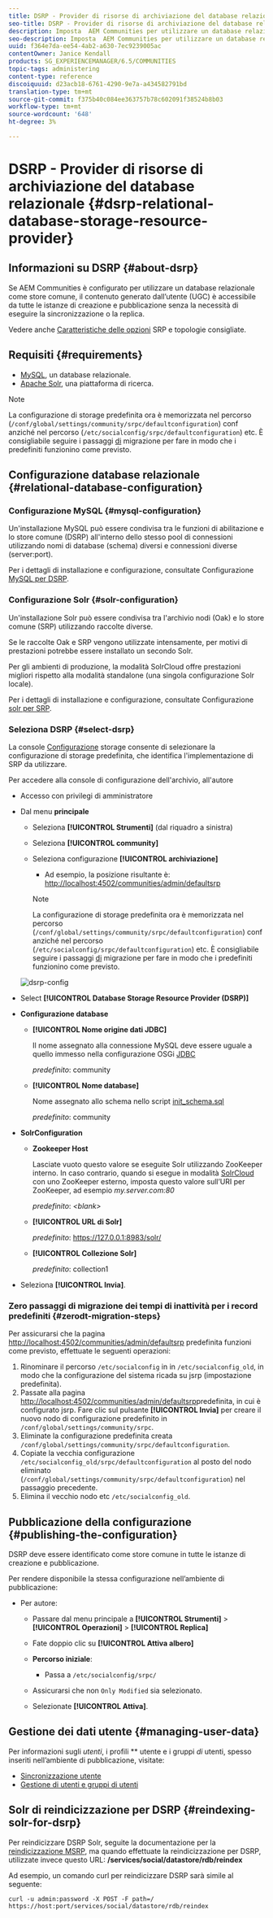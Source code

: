 ```yaml
---
title: DSRP - Provider di risorse di archiviazione del database relazionale
seo-title: DSRP - Provider di risorse di archiviazione del database relazionale
description: Imposta  AEM Communities per utilizzare un database relazionale come store comune
seo-description: Imposta  AEM Communities per utilizzare un database relazionale come store comune
uuid: f364e7da-ee54-4ab2-a630-7ec9239005ac
contentOwner: Janice Kendall
products: SG_EXPERIENCEMANAGER/6.5/COMMUNITIES
topic-tags: administering
content-type: reference
discoiquuid: d23acb18-6761-4290-9e7a-a434582791bd
translation-type: tm+mt
source-git-commit: f375b40c084ee363757b78c602091f38524b8b03
workflow-type: tm+mt
source-wordcount: '648'
ht-degree: 3%

---
```



# DSRP - Provider di risorse di archiviazione del database relazionale {#dsrp-relational-database-storage-resource-provider}

## Informazioni su DSRP {#about-dsrp}

Se  AEM Communities è configurato per utilizzare un database relazionale come store comune, il contenuto generato dall’utente (UGC) è accessibile da tutte le istanze di creazione e pubblicazione senza la necessità di eseguire la sincronizzazione o la replica.

Vedere anche [Caratteristiche delle opzioni](working-with-srp.md#characteristics-of-srp-options) SRP e topologie [](topologies.md)consigliate.

## Requisiti {#requirements}

* [MySQL](#mysql-configuration), un database relazionale.
* [Apache Solr](#solr-configuration), una piattaforma di ricerca.

>[!NOTE]
>
>La configurazione di storage predefinita ora è memorizzata nel percorso (`/conf/global/settings/community/srpc/defaultconfiguration`) conf anziché nel percorso (`/etc/socialconfig/srpc/defaultconfiguration`) etc. È consigliabile seguire i passaggi [di](#zerodt-migration-steps) migrazione per fare in modo che i predefiniti funzionino come previsto.

## Configurazione database relazionale {#relational-database-configuration}

### Configurazione MySQL {#mysql-configuration}

Un&#39;installazione MySQL può essere condivisa tra le funzioni di abilitazione e lo store comune (DSRP) all&#39;interno dello stesso pool di connessioni utilizzando nomi di database (schema) diversi e connessioni diverse (server:port).

Per i dettagli di installazione e configurazione, consultate Configurazione [MySQL per DSRP](dsrp-mysql.md).

### Configurazione Solr {#solr-configuration}

Un&#39;installazione Solr può essere condivisa tra l&#39;archivio nodi (Oak) e lo store comune (SRP) utilizzando raccolte diverse.

Se le raccolte Oak e SRP vengono utilizzate intensamente, per motivi di prestazioni potrebbe essere installato un secondo Solr.

Per gli ambienti di produzione, la modalità SolrCloud offre prestazioni migliori rispetto alla modalità standalone (una singola configurazione Solr locale).

Per i dettagli di installazione e configurazione, consultate Configurazione [solr per SRP](solr.md).

### Seleziona DSRP {#select-dsrp}

La console [Configurazione](srp-config.md) storage consente di selezionare la configurazione di storage predefinita, che identifica l&#39;implementazione di SRP da utilizzare.

Per accedere alla console di configurazione dell&#39;archivio, all&#39;autore

* Accesso con privilegi di amministratore
* Dal menu **principale**

   * Seleziona **[!UICONTROL Strumenti]** (dal riquadro a sinistra)
   * Seleziona **[!UICONTROL community]**
   * Seleziona configurazione **[!UICONTROL archiviazione]**

      * Ad esempio, la posizione risultante è: [http://localhost:4502/communities/admin/defaultsrp](http://localhost:4502/communities/admin/defaultsrp)
      >[!NOTE]
      >
      >La configurazione di storage predefinita ora è memorizzata nel percorso (`/conf/global/settings/community/srpc/defaultconfiguration`) conf anziché nel percorso (`/etc/socialconfig/srpc/defaultconfiguration`) etc. È consigliabile seguire i passaggi [di](#zerodt-migration-steps) migrazione per fare in modo che i predefiniti funzionino come previsto.

   ![dsrp-config](assets/dsrp-config.png)

* Select **[!UICONTROL Database Storage Resource Provider (DSRP)]**
* **Configurazione database**

   * **[!UICONTROL Nome origine dati JDBC]**

      Il nome assegnato alla connessione MySQL deve essere uguale a quello immesso nella configurazione OSGi [JDBC](dsrp-mysql.md#configurejdbcconnections)

      *predefinito*: community

   * **[!UICONTROL Nome database]**

      Nome assegnato allo schema nello script [init_schema.sql](dsrp-mysql.md#obtain-the-sql-script)

      *predefinito*: community

* **SolrConfiguration**

   * **[](https://cwiki.apache.org/confluence/display/solr/Using+ZooKeeper+to+Manage+Configuration+Files)Zookeeper Host**

      Lasciate vuoto questo valore se eseguite Solr utilizzando ZooKeeper interno. In caso contrario, quando si esegue in modalità [SolrCloud](solr.md#solrcloud-mode) con uno ZooKeeper esterno, imposta questo valore sull’URI per ZooKeeper, ad esempio *my.server.com:80*

      *predefinito*: *&lt;blank>*

   * **[!UICONTROL URL di Solr]**

      *predefinito*: https://127.0.0.1:8983/solr/

   * **[!UICONTROL Collezione Solr]**

      *predefinito*: collection1

* Seleziona **[!UICONTROL Invia]**.

### Zero passaggi di migrazione dei tempi di inattività per i record predefiniti {#zerodt-migration-steps}

Per assicurarsi che la pagina [http://localhost:4502/communities/admin/defaultsrp](http://localhost:4502/communities/admin/defaultsrp) predefinita funzioni come previsto, effettuate le seguenti operazioni:

1. Rinominare il percorso `/etc/socialconfig` in in `/etc/socialconfig_old`, in modo che la configurazione del sistema ricada su jsrp (impostazione predefinita).
1. Passate alla pagina [http://localhost:4502/communities/admin/defaultsrp](http://localhost:4502/communities/admin/defaultsrp)predefinita, in cui è configurato jsrp. Fare clic sul pulsante **[!UICONTROL Invia]** per creare il nuovo nodo di configurazione predefinito in `/conf/global/settings/community/srpc`.
1. Eliminate la configurazione predefinita creata `/conf/global/settings/community/srpc/defaultconfiguration`.
1. Copiate la vecchia configurazione `/etc/socialconfig_old/srpc/defaultconfiguration` al posto del nodo eliminato (`/conf/global/settings/community/srpc/defaultconfiguration`) nel passaggio precedente.
1. Elimina il vecchio nodo etc `/etc/socialconfig_old`.

## Pubblicazione della configurazione {#publishing-the-configuration}

DSRP deve essere identificato come store comune in tutte le istanze di creazione e pubblicazione.

Per rendere disponibile la stessa configurazione nell’ambiente di pubblicazione:

* Per autore:

   * Passare dal menu principale a **[!UICONTROL Strumenti]** > **[!UICONTROL Operazioni]** > **[!UICONTROL Replica]**
   * Fate doppio clic su **[!UICONTROL Attiva albero]**
   * **Percorso iniziale**:

      * Passa a `/etc/socialconfig/srpc/`
   * Assicurarsi che non `Only Modified` sia selezionato.
   * Selezionate **[!UICONTROL Attiva]**.


## Gestione dei dati utente {#managing-user-data}

Per informazioni sugli *utenti*, i profili ** utente e i gruppi *di* utenti, spesso inseriti nell’ambiente di pubblicazione, visitate:

* [Sincronizzazione utente](sync.md)
* [Gestione di utenti e gruppi di utenti](users.md)

## Solr di reindicizzazione per DSRP {#reindexing-solr-for-dsrp}

Per reindicizzare DSRP Solr, seguite la documentazione per la [reindicizzazione MSRP](msrp.md#msrp-reindex-tool), ma quando effettuate la reindicizzazione per DSRP, utilizzate invece questo URL: **/services/social/datastore/rdb/reindex**

Ad esempio, un comando curl per reindicizzare DSRP sarà simile al seguente:

```shell
curl -u admin:password -X POST -F path=/ https://host:port/services/social/datastore/rdb/reindex
```

